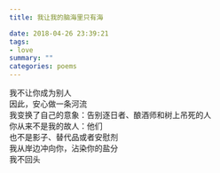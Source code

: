 ```yaml
---
title: 我让我的脑海里只有海

date: 2018-04-26 23:39:21 
tags: 
- love 
summary: ""
categories: poems
---
```

我不让你成为别人\
因此，安心做一条河流\
我变换了自己的意象：告别逐日者、酿酒师和树上吊死的人\
你从来不是我的故人：他们\
也不是影子、替代品或者安慰剂\
我从岸边冲向你，沾染你的盐分\
我不回头

